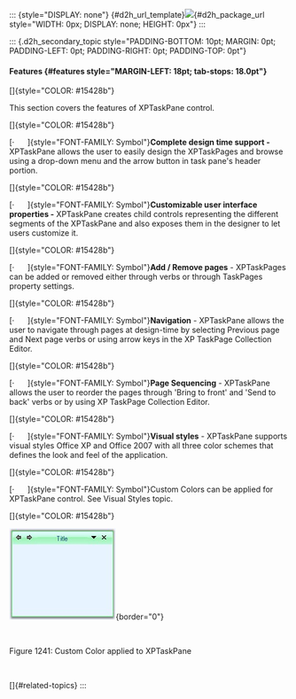 ::: {style="DISPLAY: none"}
[](ms-xhelp:///?Id=d2h_url_template){#d2h_url_template}![](!package_url!){#d2h_package_url style="WIDTH: 0px; DISPLAY: none; HEIGHT: 0px"}
:::

::: {.d2h_secondary_topic style="PADDING-BOTTOM: 10pt; MARGIN: 0pt; PADDING-LEFT: 0pt; PADDING-RIGHT: 0pt; PADDING-TOP: 0pt"}
#### Features {#features style="MARGIN-LEFT: 18pt; tab-stops: 18.0pt"}

[]{style="COLOR: #15428b"} 

This section covers the features of XPTaskPane control.

[]{style="COLOR: #15428b"} 

[·      ]{style="FONT-FAMILY: Symbol"}**Complete design time support -** XPTaskPane allows the user to easily design the XPTaskPages and browse using a drop-down menu and the arrow button in task pane\'s header portion.

[]{style="COLOR: #15428b"} 

[·      ]{style="FONT-FAMILY: Symbol"}**Customizable user interface properties -** XPTaskPane creates child controls representing the different segments of the XPTaskPane and also exposes them in the designer to let users customize it.

[]{style="COLOR: #15428b"} 

[·      ]{style="FONT-FAMILY: Symbol"}**Add / Remove pages** - XPTaskPages can be added or removed either through verbs or through TaskPages property settings.

[]{style="COLOR: #15428b"} 

[·      ]{style="FONT-FAMILY: Symbol"}**Navigation** - XPTaskPane allows the user to navigate through pages at design-time by selecting Previous page and Next page verbs or using arrow keys in the XP TaskPage Collection Editor.

[]{style="COLOR: #15428b"} 

[·      ]{style="FONT-FAMILY: Symbol"}**Page Sequencing** - XPTaskPane allows the user to reorder the pages through \'Bring to front\' and \'Send to back\' verbs or by using XP TaskPage Collection Editor.

[]{style="COLOR: #15428b"} 

[·      ]{style="FONT-FAMILY: Symbol"}**Visual styles** - XPTaskPane supports visual styles Office XP and Office 2007 with all three color schemes that defines the look and feel of the application.

[]{style="COLOR: #15428b"} 

[·      ]{style="FONT-FAMILY: Symbol"}Custom Colors can be applied for XPTaskPane control. See Visual Styles topic.

[]{style="COLOR: #15428b"} 

![](ImagesExt/image76_1214.jpg){border="0"}

 

Figure 1241: Custom Color applied to XPTaskPane

 

[]{#related-topics}
:::
